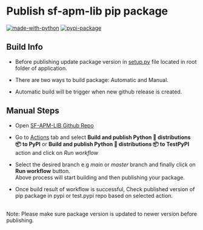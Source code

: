
Publish sf-apm-lib pip package
==============
[![made-with-python](https://img.shields.io/badge/Made%20with-Python-1f425f.svg)](https://www.python.org/) [![pypi-package](https://img.shields.io/badge/pypi-green)](https://pypi.org/project/sf-apm-lib/)



Build Info
---------

- Before publishing update package version in [setup.py](./setup.py) file located in root folder of application.

- There are two ways to build package: Automatic and Manual.

- Automatic build will be trigger when new github release is created.


Manual Steps
--------------


- Open [SF-APM-LIB Github Repo](https://github.com/snappyflow/py_snappyflow)

- Go to [Actions](https://github.com/snappyflow/py_snappyflow/actions) tab and select <b>Build and publish Python 🐍 distributions 📦 to PyPI</b> or <b>Build and publish Python 🐍 distributions 📦 to TestPyPI</b> action and click on <i>Run workflow</i>

- Select the desired branch e.g <i>main</i> or <i>master</i> branch and finally click on <b> Run workflow</b> button.<br>
Above process will start building and then publishing your package. 

- Once build result of workflow is successful, Check published version of pip package in pypi or test.pypi repo based on selected action.


<br>
Note: Please make sure package version is updated to newer version before publishing.